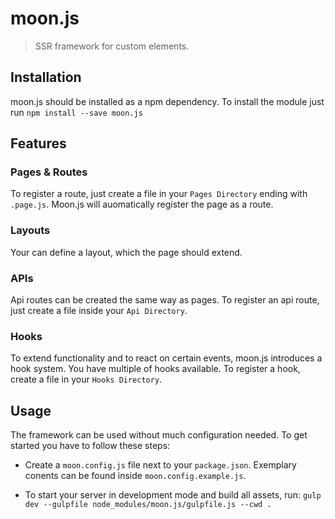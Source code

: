 # moon.js 
> SSR framework for custom elements.


## Installation

moon.js should be installed as a npm dependency. To install the module
just run `npm install --save moon.js`

## Features

### Pages & Routes

To register a route, just create a file in your `Pages Directory` ending with `.page.js`. Moon.js 
will auomatically register the page as a route.

### Layouts

Your can define a layout, which the page should extend.

### APIs

Api routes can be created the same way as pages. To register an api route, just create 
a file inside your `Api Directory`.

### Hooks

To extend functionality and to react on certain events, moon.js introduces a hook system. You have
multiple of hooks available. To register a hook, create a file in your `Hooks Directory`.


## Usage

The framework can be used without much configuration needed. To get started
you have to follow these steps:


  -  Create a `moon.config.js` file next to your `package.json`. Exemplary conents
  can be found inside `moon.config.example.js`.
  
  - To start your server in development mode and build all assets, run:
  `gulp dev --gulpfile node_modules/moon.js/gulpfile.js --cwd .`
